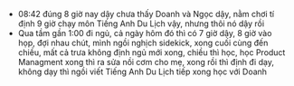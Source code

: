 - 08:42 đúng 8 giờ nay dậy chưa thấy Doanh và Ngọc dậy, nằm chơi tí định 9 giờ chạy môn Tiếng Anh Du Lịch vậy, nhưng thôi nó dậy rồi
- Qua tầm gần 1:00 đi ngủ, cả ngày hôm đó thì có 7 giờ dậy, 8 giờ vào họp, đợi nhau chút, mình ngồi nghịch sidekick, xong cuối cùng đến chiều, mất cả trưa không định ngủ mới xong, chiều thì học, học Product Managment xong thì ra sửa nồi cơm cho mẹ, xong rồi thì định đi dạy, không dạy thì ngồi viết Tiếng Anh Du Lịch tiếp xong học với Doanh